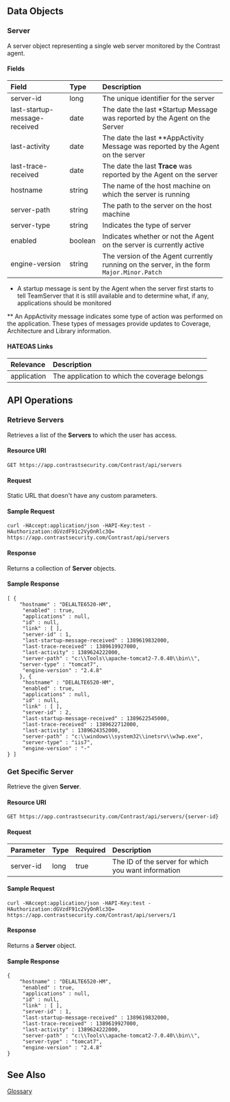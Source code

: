 <!--
title: "Servers API Resources"
description: "Resource Guide to Servers"
-->


## Data Objects

### Server

A server object representing a single web server monitored by the Contrast agent.

#### Fields

Field | Type | Description
:------|:------|:------------
server-id  | long   | The unique identifier for the server
last-startup-message-received  | date  |  The date the last *Startup Message was reported by the Agent on the Server
last-activity  | date  |  The date the last **AppActivity Message was reported by the Agent on the server
last-trace-received | date   | The date the last **Trace** was reported by the Agent on the server
hostname  |  string | The name of the host machine on which the server is running
server-path | string  | The path to the server on the host machine
server-type | string  | Indicates the type of server
enabled | boolean | Indicates whether or not the Agent on the server is currently active
engine-version | string | The version of the Agent currently running on the server, in the form ```Major.Minor.Patch```

* A startup message is sent by the Agent when the server first starts to tell TeamServer that it is still available and to determine what, if any, applications should be monitored

** An AppActivity message indicates some type of action was performed on the application. These types of messages provide updates to Coverage, Architecture and Library information.

#### HATEOAS Links

Relevance | Description
:----------|:------------
application | The application to which the coverage belongs


## API Operations

### Retrieve Servers

Retrieves a list of the **Servers** to which the user has access.

#### Resource URI

```
GET https://app.contrastsecurity.com/Contrast/api/servers
```

#### Request

Static URL that doesn't have any custom parameters.

#### Sample Request

```
curl -HAccept:application/json -HAPI-Key:test -HAuthorization:dGVzdF91c2VyOnRlc3Q= https://app.contrastsecurity.com/Contrast/api/servers
```

#### Response

Returns a collection of **Server** objects.

#### Sample Response

```
[ {
    "hostname" : "DELALTE6520-HM",
     "enabled" : true,
     "applications" : null,
     "id" : null,
     "link" : [ ],
     "server-id" : 1,
     "last-startup-message-received" : 1389619832000,
     "last-trace-received" : 1389619927000,
     "last-activity" : 1389624222000,
     "server-path" : "c:\\Tools\\apache-tomcat2-7.0.40\\bin\\",
    "server-type" : "tomcat7",
     "engine-version" : "2.4.8"
    }, {
     "hostname" : "DELALTE6520-HM",
     "enabled" : true,
     "applications" : null,
     "id" : null,
     "link" : [ ],
     "server-id" : 2,
     "last-startup-message-received" : 1389622545000,
     "last-trace-received" : 1389622712000,
     "last-activity" : 1389624352000,
     "server-path" : "c:\\windows\\system32\\inetsrv\\w3wp.exe",
     "server-type" : "iis7",
     "engine-version" : "-"
} ]
```

### Get Specific Server

Retrieve the given **Server**.

#### Resource URI

```
GET https://app.contrastsecurity.com/Contrast/api/servers/{server-id}
```

#### Request

Parameter | Type | Required | Description
:----------|:------|:----------|:------------
server-id  | long  |  true  |  The ID of the server for which you want information 

#### Sample Request

```
curl -HAccept:application/json -HAPI-Key:test -HAuthorization:dGVzdF91c2VyOnRlc3Q= https://app.contrastsecurity.com/Contrast/api/servers/1
```

#### Response

Returns a **Server** object.

#### Sample Response

```
{
    "hostname" : "DELALTE6520-HM",
     "enabled" : true,
     "applications" : null,
     "id" : null,
     "link" : [ ],
     "server-id" : 1,
     "last-startup-message-received" : 1389619832000,
     "last-trace-received" : 1389619927000,
     "last-activity" : 1389624222000,
     "server-path" : "c:\\Tools\\apache-tomcat2-7.0.40\\bin\\",
     "server-type" : "tomcat7",
     "engine-version" : "2.4.8"
}
```


## See Also

[Glossary](user_tsfaq.html#glossary)
